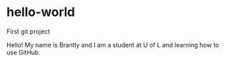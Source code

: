 # hello-world
First git project

Hello! My name is Brantly and I am a student at U of L and learning how to use GitHub.

